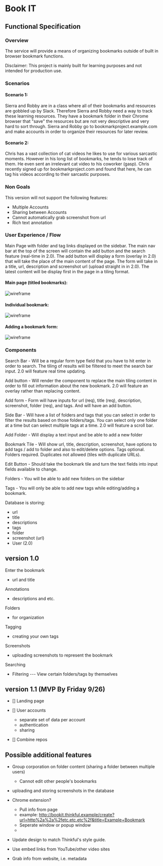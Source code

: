 # Book IT

## Functional Specification

### Overview

The service will provide a means of organizing bookmarks outside of built in browser bookmark functions.

Disclaimer: This project is mainly built for learning purposes and not intended for production use.

### Scenarios

#### Scenario 1:

Sierra and Robby are in a class where all of their bookmarks and resources are gobbled up by Slack. Therefore Sierra and Robby need a way to track these learning resources. They have a bookmark folder in their Chrome browser that "save" the resources but are not very descriptive and very hard to sort through. Sierra and Robby go to bookmarkproject.example.com and make accounts in order to organize their resources for later review.

#### Scenario 2:

Chris has a vast collection of cat videos he likes to use for various sarcastic moments. However in his long list of bookmarks, he tends to lose track of them. He even sent an irrelevant cat video to his coworker (gasp). Chris recently signed up for bookmarkproject.com and found that here, he can tag his videos according to their sarcastic purposes.

### Non Goals

This version will not support the following features:

- Multiple Accounts
- Sharing between Accounts
- Cannot automatically grab screenshot from url
- Rich text annotation

### User Experience / Flow

Main Page with folder and tag links displayed on the sidebar. The main nav bar at the top of the screen will contain the add button and the search feature (real-time in 2.0). The add button will display a form (overlay in 2.0) that will take the place of the main content of the page. The form will take in a title, url, description and screenshot url (upload straight in in 2.0). The latest content will be display first in the page in a tiling format.

#### Main page (titled bookmarks):

![wireframe](http://i.imgur.com/qFzT90N.png)

#### Individual bookmark:

![wireframe](http://i.imgur.com/2Da1LIb.png)

#### Adding a bookmark form:

![wireframe](http://i.imgur.com/B8skJYf.png)

### Components

Search Bar - Will be a regular form type field that you have to hit enter in order to search. The tiling of results will be filtered to meet the search bar input. 2.0 will feature real time updating.

Add button - Will render the component to replace the main tiling content in order to fill out information about the new bookmark. 2.0 will feature an overlay rather than replacing content.

Add form - Form will have inputs for url (req), title (req), description, screenshot, folder (req), and tags. And will have an add button.

Side Bar - Will have a list of folders and tags that you can select in order to filter the results based on those folders/tags. You can select only one folder at a time but can select multiple tags at a time. 2.0 will feature a scroll bar.

Add Folder - Will display a text input and be able to add a new folder

Bookmark Tile - Will show url, title, description, screenshot, have options to add tags / add to folder and also to edit/delete options. Tags optional. Folders required. Duplicates not allowed (tiles with duplicate URLs).

Edit Button - Should take the bookmark tile and turn the text fields into input fields available to change.

Folders - You will be able to add new folders on the sidebar

Tags - You will only be able to add new tags while editing/adding a bookmark.

Database is storing:

- url
- title
- descriptions
- tags
- folder
- screenshot (url)
- User (2.0)

## version 1.0

Enter the bookmark

- url and title

Annotations

- descriptions and etc.

Folders

- for organization

Tagging

- creating your own tags

Screenshots

- uploading screenshots to represent the bookmark

Searching

- Filtering --- View certain folders/tags by themselves

## version 1.1 (MVP By Friday 9/26)

- [] Landing page

- [] User accounts

  - separate set of data per account
  - authentication
  - sharing

- [] Combine repos

## Possible additional features

- Group corporation on folder content (sharing a folder between multiple users)

  - Cannot edit other people's bookmarks

- uploading and storing screenshots in the database

- Chrome extension?

  - Pull info from page
  - example: <http://bookit.thinkful.example/create?url=http%2a%2a%2fetc.etc.etc%2f&title=Example+Bookmark>
  - Seperate window or popup window
  -

- Update design to match Thinkful's style guide.
- Use embed links from YouTube/other video sites
- Grab info from website, i.e. metadata
